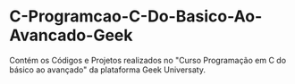 # C-Programcao-C-Do-Basico-Ao-Avancado-Geek
Contém os Códigos e Projetos realizados no "Curso Programação em C do básico ao avançado" da plataforma Geek Universaty.
